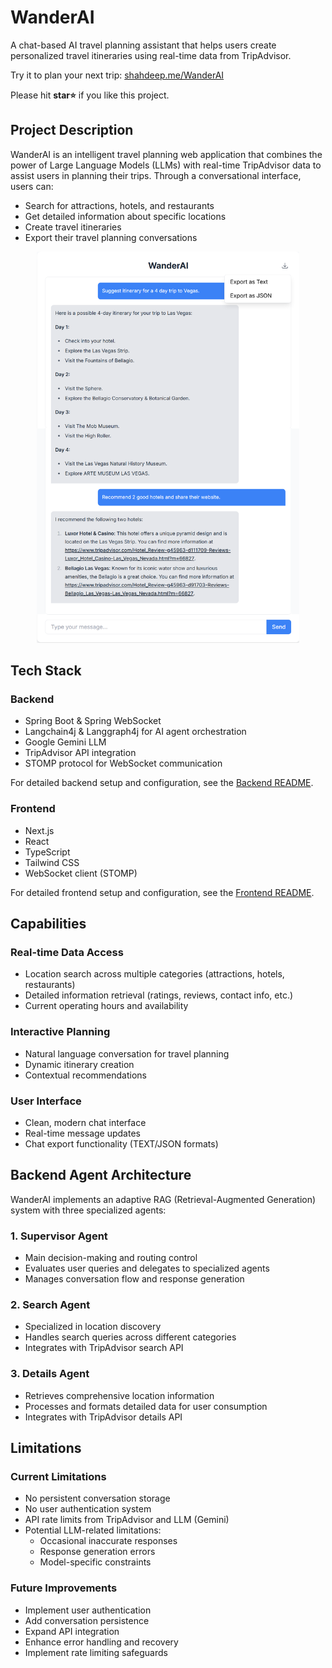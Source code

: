 # WanderAI

A chat-based AI travel planning assistant that helps users create personalized travel itineraries using real-time data from TripAdvisor.


Try it to plan your next trip: [shahdeep.me/WanderAI](https://shahdeep.me/WanderAI/)


Please hit **star⭐** if you like this project.

## Project Description

WanderAI is an intelligent travel planning web application that combines the power of Large Language Models (LLMs) with real-time TripAdvisor data to assist users in planning their trips. Through a conversational interface, users can:

- Search for attractions, hotels, and restaurants
- Get detailed information about specific locations
- Create travel itineraries
- Export their travel planning conversations

<p align="center">
  <img src="./demo_media/example1.png" alt="WanderAI Chat Interface" width="420" style="max-width: 100%; height: auto;">
</p>

## Tech Stack

### Backend
- Spring Boot & Spring WebSocket
- Langchain4j & Langgraph4j for AI agent orchestration
- Google Gemini LLM
- TripAdvisor API integration
- STOMP protocol for WebSocket communication

For detailed backend setup and configuration, see the [Backend README](backend/README.md).

### Frontend
- Next.js
- React
- TypeScript
- Tailwind CSS
- WebSocket client (STOMP)

For detailed frontend setup and configuration, see the [Frontend README](frontend/README.md).

## Capabilities

### Real-time Data Access
- Location search across multiple categories (attractions, hotels, restaurants)
- Detailed information retrieval (ratings, reviews, contact info, etc.)
- Current operating hours and availability

### Interactive Planning
- Natural language conversation for travel planning
- Dynamic itinerary creation
- Contextual recommendations

### User Interface
- Clean, modern chat interface
- Real-time message updates
- Chat export functionality (TEXT/JSON formats)

## Backend Agent Architecture

WanderAI implements an adaptive RAG (Retrieval-Augmented Generation) system with three specialized agents:

### 1. Supervisor Agent
- Main decision-making and routing control
- Evaluates user queries and delegates to specialized agents
- Manages conversation flow and response generation

### 2. Search Agent
- Specialized in location discovery
- Handles search queries across different categories
- Integrates with TripAdvisor search API

### 3. Details Agent
- Retrieves comprehensive location information
- Processes and formats detailed data for user consumption
- Integrates with TripAdvisor details API

## Limitations

### Current Limitations
- No persistent conversation storage
- No user authentication system
- API rate limits from TripAdvisor and LLM (Gemini)
- Potential LLM-related limitations:
  - Occasional inaccurate responses
  - Response generation errors
  - Model-specific constraints

### Future Improvements
- Implement user authentication
- Add conversation persistence
- Expand API integration
- Enhance error handling and recovery
- Implement rate limiting safeguards
